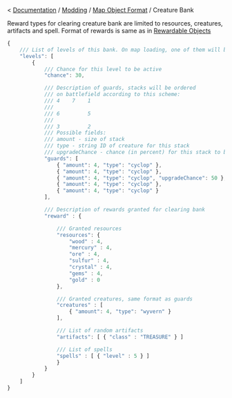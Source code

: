 < [Documentation](../../Readme.md) / [Modding](../Readme.md) / [Map Object Format](../Map_Object_Format.md) / Creature Bank

Reward types for clearing creature bank are limited to resources, creatures, artifacts and spell.
Format of rewards is same as in [Rewardable Objects](Rewardable.md)

``` javascript
{
	/// List of levels of this bank. On map loading, one of them will be randomly assigned to bank.
	"levels": [
		{
			/// Chance for this level to be active
			"chance": 30,

			/// Description of guards, stacks will be ordered
			/// on battlefield according to this scheme:
			/// 4    7    1
			/// 
			/// 6         5
			/// 
			/// 3         2
			/// Possible fields:
			/// amount - size of stack
			/// type - string ID of creature for this stack
			/// upgradeChance - chance (in percent) for this stack to be upgraded
			"guards": [
				{ "amount": 4, "type": "cyclop" },
				{ "amount": 4, "type": "cyclop" },
				{ "amount": 4, "type": "cyclop", "upgradeChance": 50 },
				{ "amount": 4, "type": "cyclop" },
				{ "amount": 4, "type": "cyclop" }
			],

			/// Description of rewards granted for clearing bank
			"reward" : {

				/// Granted resources
				"resources": {
					"wood" : 4,
					"mercury" : 4,
					"ore" : 4,
					"sulfur" : 4,
					"crystal" : 4,
					"gems" : 4,
					"gold" : 0
				},

				/// Granted creatures, same format as guards
				"creatures" : [
					{ "amount": 4, "type": "wyvern" }
				],

				/// List of random artifacts
				"artifacts": [ { "class" : "TREASURE" } ]

				/// List of spells
				"spells" : [ { "level" : 5 } ]
				} 
			}
		}
	]
}
```